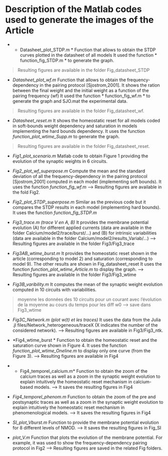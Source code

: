 # Description of the Matlab codes used to generate the images of the Article


* * Datasheet_plot_STDP.m *
Function that allows to obtain the STDP curves plotted in the datasheet of all models
It used the function * function_fig_STDP.m * to generate the graph.
> Resulting figures are available in the folder Fig_datasheet_STDP

* *Datasheet_plot_wf.m*
Function that allows to obtain the frequency-dependency in the pairing protocol [Sjostrom,2001]. It shows the ration between the final weight and the initial weight as a function of the pairing frequency (wf)
It used the function * function_fig_wf.m * to generate the graph and SJO.mat the experimental data.
> Resulting figures are available in the folder Fig_datasheet_wf.


* *Datasheet_reset.m*
It shows the homeostatic reset for all models coded in soft-bounds weight dependency and saturation in models implementing the hard bounds dependency. 
It uses the function *function_plot_wtime_Supp.m* to generate the graph.
> Resulting figures are available in the folder Fig_datasheet_reset.



* *Fig1_plot_scenario.m*
Matlab code to obtain Figure 1 providing the evolution of the synaptic weights in 6 circuits. 

* *Fig2_plot_wf_superpose.m*
Compute the mean and the standard deviation of all the frequency-dependency in the pairing protocol [Sjostrom,2001] computed in each model (implementing soft bounds).
It uses the function *function_fig_wf.m*
—> Resulting figures are available in the fold Fig2.

* *Fig2_plot_STDP_superpose.m*
Similar as the previous code but it compares the STDP results in each model (implementing hard bounds). 
It uses the function *function_fig_STDP.m*

* *Fig3_trace.m (trace V en A, B)*
It provides the membrane potential evolution (A) for different applied currents (data are available in the folder Calcium/model2/trace/burst/...) and (B) for intrinsic variabilities (data are available in the folder Calcium/model2/results_Variab/...)
—> Resulting figures are available in the folder Fig3/Fig3_trace

* *Fig3AB_wtime_burst.m*
It provides the homeostatic reset shown in the article (corresponding to model 2) and saturation (corresponding to model 9). The other results are shown in Fig_datasheet_reset
It uses the function *function_plot_wtime_Article.m* to display the graph.
—> Resulting figures are available in the folder Fig3/Fig3_wtime

* *Fig3B_varibility.m*
It computes the mean of the synaptic weight evolution computed in 10 circuits with variabilities. 
> moyenne les données des 10 circuits pour un courant 
> avec l’évolution de la moyenne au cours du temps pour les diff w0
—> save dans Fig3_wtime

* *Fig3C_Network.m (plot w(t) et les traces)*
It uses the data from the Julia .jl files/Network_heterogeneous/traceX (X indicates the number of the considered network).
--> Resulting figures are available in Fig3/Fig3_ntk.

* *Fig4_wtime_burst *
Function to obtain the homeostatic reset and the saturation curve shown in Figure 4.
It uses the function *function_plot_wtime_Oneline.m* to display only one curve (from the Figure 3). 
--> Resulting figures are available in Fig4

* * Fig4_temporel_calcium.m*
Function to obtain the zoom of the calcium traces as well as a zoom in the synaptic weight evolution to explain intuitively the homeostatic reset mechanism in calcium-based models.
--> It saves the resulting figures in Fig4

* *Fig4_temporel_phenom.m*
Function to obtain the zoom of the pre and postsynaptic traces as well as a zoom in the synaptic weight evolution to explain intuitively the homeostatic reset mechanism in phenomenological models.
--> It saves the resulting figures in Fig4

* *SI_plot_Vburst.m*
Function to provide the membrane potential evolution for 8 different levels of NMOD.
--> It saves the resulting figures in Fig_SI

* *plot_V.m*
Function that plots the evolution of the membrane potential. For example, it was used to show the frequency-dependency pairing protocol in Fig2
—> Resulting figures are saved in the related Fig folders. 